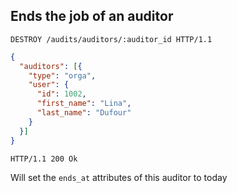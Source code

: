 ## Ends the job of an auditor

```http
DESTROY /audits/auditors/:auditor_id HTTP/1.1
```

```json
{
  "auditors": [{
    "type": "orga",
    "user": {
      "id": 1002,
      "first_name": "Lina",
      "last_name": "Dufour"
    }
  }]
}

```

```http
HTTP/1.1 200 Ok
```

Will set the `ends_at` attributes of this auditor to today
